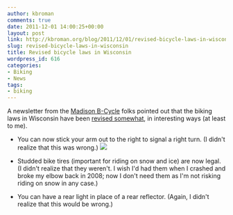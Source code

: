 ```yaml
---
author: kbroman
comments: true
date: 2011-12-01 14:00:25+00:00
layout: post
link: http://kbroman.org/blog/2011/12/01/revised-bicycle-laws-in-wisconsin/
slug: revised-bicycle-laws-in-wisconsin
title: Revised bicycle laws in Wisconsin
wordpress_id: 616
categories:
- Biking
- News
tags:
- biking
---
```


A newsletter from the [Madison B-Cycle](http://madison.bcycle.com/) folks pointed out that the biking laws in Wisconsin have been [revised somewhat](https://docs.legis.wisconsin.gov/2011/related/proposals/ab265), in interesting ways (at least to me).




  
  * You can now stick your arm out to the right to signal a right turn.  (I didn't realize that this was wrong.)
[![](http://kbroman.files.wordpress.com/2011/12/bike_turn_signals.jpg)](http://kbroman.files.wordpress.com/2011/12/bike_turn_signals.jpg)




  * Studded bike tires (important for riding on snow and ice) are now legal.  (I didn't realize that they weren't.  I wish I'd had them when I crashed and broke my elbow back in 2008; now I don't need them as I'm not risking riding on snow in any case.)




  * You can have a rear light in place of a rear reflector. (Again, I didn't realize that this would be wrong.)



